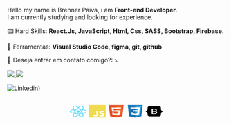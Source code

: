 <p align="left"> 
 Hello my name is Brenner Paiva, i am <strong>Front-end Developer</strong>.<br>
 I am currently studying and looking for experience.
</p>

<p align="left">
  ⌨️ Hard Skills: <strong>React.Js, JavaScript, Html, Css, SASS, Bootstrap, Firebase.</strong>
</p>

<p align="left">
  💼 Ferramentas: <strong>Visual Studio Code, figma, git, github</strong>
</p>

<p align="left">
  📧 Deseja entrar em contato comigo?: ⤵️
</p>

<p align="left">
  <a href="brenneraugusto.p@gmail.com" alt="Gmail">
  <img src="https://img.shields.io/badge/-Gmail-FF0000?style=flat-square&labelColor=FF0000&logo=gmail&logoColor=white&link=" />
  </a>

  <a href="www.linkedin.com/in/brenner-paiva1" alt="Linkedin">
  <img src="https://img.shields.io/badge/-Linkedin-0e76a8?style=flat-square&logo=Linkedin&logoColor=white&link=" /></a>
</p>  

[![Linkedin](https://img.shields.io/badge/-Linkedin-0e76a8?style=flat-square&logo=Linkedin&logoColor=white&link=))](www.linkedin.com/in/brenner-paiva1/)



<div align="center">
<div style="display: inline_block"><br>

<img align="center" alt="Formando-React" height="30" width="40" src="https://raw.githubusercontent.com/devicons/devicon/master/icons/react/react-original.svg"> 
  <img align="center" alt="Js" height="30" width="40" src="https://raw.githubusercontent.com/devicons/devicon/master/icons/javascript/javascript-plain.svg">
  <img align="center" alt="HTML" height="30" width="40" src="https://raw.githubusercontent.com/devicons/devicon/master/icons/html5/html5-original.svg">
  <img align="center" alt="Css" height="30" width="40" src="https://raw.githubusercontent.com/devicons/devicon/master/icons/css3/css3-original.svg">
  <img align="center" alt="Bootstrap" height="30" width="40" src="https://raw.githubusercontent.com/devicons/devicon/master/icons/bootstrap/bootstrap-plain.svg">

</div>
 </div>
